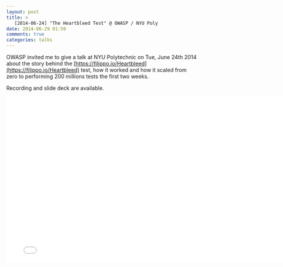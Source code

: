 ```yaml
---
layout: post
title: >
   [2014-06-24] "The Heartbleed Test" @ OWASP / NYU Poly
date: 2014-06-29 01:59
comments: true
categories: talks
---
```


OWASP invited me to give a talk at NYU Polytechnic on Tue, June 24th 2014 about the story behind the [https://filippo.io/Heartbleed](https://filippo.io/Heartbleed) test, how it worked and how it scaled from zero to performing 200 millions tests the first two weeks.

Recording and slide deck are available.

<iframe src="//player.vimeo.com/video/99428593?title=0&amp;byline=0&amp;portrait=0" width="780" height="438" frameborder="0" webkitallowfullscreen mozallowfullscreen allowfullscreen></iframe>

<script async class="speakerdeck-embed" data-id="37a70380e131013127846a55ea797aa7" data-ratio="1.33333333333333" src="//speakerdeck.com/assets/embed.js"></script>